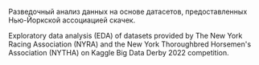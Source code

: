 Разведочный анализ данных на основе датасетов, предоставленных Нью-Йоркской ассоциацией скачек.

Exploratory data analysis (EDA) of datasets provided by The New York Racing Association (NYRA) and
the New York Thoroughbred Horsemen's Association (NYTHA) on Kaggle Big Data Derby 2022 competition.
